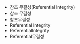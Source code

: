 - 참조 무결성(Referential Integrity) 
- 참조 무결성
- 참조무결성
- Referential Integrity
- ReferentialIntegrity
- Referential무결성